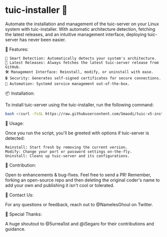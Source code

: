 # tuic-installer 🚀

Automate the installation and management of the tuic-server on your Linux system with tuic-installer. With automatic architecture detection, fetching the latest releases, and an intuitive management interface, deploying tuic-server has never been easier.

🌟 Features:

    🧠 Smart Detection: Automatically detects your system's architecture.
    🔄 Latest Releases: Always fetches the latest tuic-server release from GitHub.
    🛠 Management Interface: Reinstall, modify, or uninstall with ease.
    🔒 Security: Generates self-signed certificates for secure connections.
    🤖 Automation: Systemd service management out-of-the-box.

📦 Installation:

To install tuic-server using the tuic-installer, run the following command:
```bash
bash <(curl -fsSL https://raw.githubusercontent.com/Smaodi/tuic-v5-installer/main/tuic-installer.sh)
```
💬 Usage:

Once you run the script, you'll be greeted with options if tuic-server is detected:

    Reinstall: Start fresh by removing the current version.
    Modify: Change your port or password settings on-the-fly.
    Uninstall: Cleans up tuic-server and its configurations.

🤝 Contribution:

Open to enhancements & bug-fixes. Feel free to send a PR!
Remember, forking an open-source repo and then deleting the original coder's name to add your own and publishing it isn't cool or tolerated.  

💌 Contact Us:

For any questions or feedback, reach out to @NamelesGhoul on Twitter.  

🙏 Special Thanks:

A huge shoutout to @5urrea1ist and @iSegaro for their contributions and guidance.
